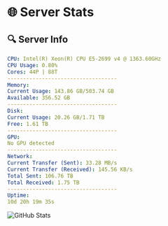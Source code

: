 # 🌐 Server Stats
## 🔍 Server Info
```yaml
CPU: Intel(R) Xeon(R) CPU E5-2699 v4 @ 1363.60GHz
CPU Usage: 0.80%
Cores: 44P | 88T
-----------------------------------
Memory:
Current Usage: 143.86 GB/503.74 GB
Available: 356.52 GB
-----------------------------------
Disk:
Current Usage: 20.26 GB/1.71 TB
Free: 1.61 TB
-----------------------------------
GPU:
No GPU detected
-----------------------------------
Network:
Current Transfer (Sent): 33.28 MB/s
Current Transfer (Received): 145.56 KB/s
Total Sent: 106.76 TB
Total Received: 1.75 TB
-----------------------------------
Uptime:
10d 20h 19m 35s
```
![GitHub Stats](https://img.shields.io/badge/Updated-2025-02-18_19:02:53-blue)